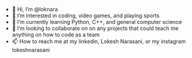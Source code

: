 - 👋 Hi, I’m @loknara
- 👀 I’m interested in coding, video  games, and playing sports
- 🌱 I’m currently learning Python, C++, and general computer science
- 💞️ I’m looking to collaborate on on any projects that could teach me anything on how to code as a team
- 📫 How to reach me at my linkedin, Lokesh Narasani, or my instagram lokeshnarasani

<!---
loknara/loknara is a ✨ special ✨ repository because its `README.md` (this file) appears on your GitHub profile.
You can click the Preview link to take a look at your changes.
--->
